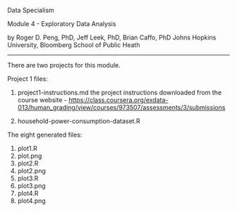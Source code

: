 Data Specialism

Module 4 - Exploratory Data Analysis

by Roger D. Peng, PhD, Jeff Leek, PhD, Brian Caffo, PhD
Johns Hopkins University, Bloomberg School of Public Heath

--------------------------------------------------------------

There are two projects for this module.

Project 1 files:

  1.  project1-instructions.md
      the project instructions downloaded from the course website -
      https://class.coursera.org/exdata-013/human_grading/view/courses/973507/assessments/3/submissions

  2.  household-power-consumption-dataset.R
  
  The eight generated files:

  1.  plot1.R
  2.  plot.png
  3.  plot2.R
  4.  plot2.png
  5.  plot3.R
  6.  plot3.png
  7.  plot4.R
  8.  plot4.png
  
